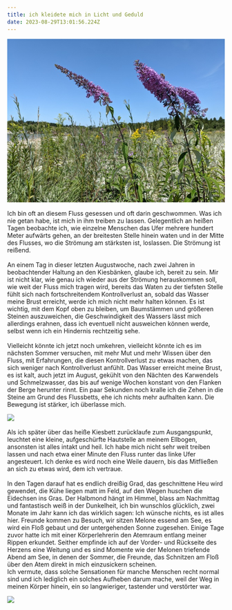 ```yaml
---
title: ich kleidete mich in Licht und Geduld
date: 2023-08-29T13:01:56.224Z
---
```

![](/uploads/sommerflieder1.jpg)

Ich bin oft an diesem Fluss gesessen und oft darin geschwommen. Was ich nie getan habe, ist mich in ihm treiben zu lassen. Gelegentlich an heißen Tagen beobachte ich, wie einzelne Menschen das Ufer mehrere hundert Meter aufwärts gehen, an der breitesten Stelle hinein waten und in der Mitte des Flusses, wo die Strömung am stärksten ist, loslassen. Die Strömung ist reißend.\
\
An einem Tag in dieser letzten Augustwoche, nach zwei Jahren in beobachtender Haltung an den Kiesbänken, glaube ich, bereit zu sein. Mir ist nicht klar, wie genau ich wieder aus der Strömung herauskommen soll, wie weit der Fluss mich tragen wird, bereits das Waten zu der tiefsten Stelle fühlt sich nach fortschreitendem Kontrollverlust an, sobald das Wasser meine Brust erreicht, werde ich mich nicht mehr halten können. Es ist wichtig, mit dem Kopf oben zu bleiben, um Baumstämmen und größeren Steinen auszuweichen, die Geschwindigkeit des Wassers lässt mich allerdings erahnen, dass ich eventuell nicht ausweichen können werde, selbst wenn ich ein Hindernis rechtzeitig sehe.\
\
Vielleicht könnte ich jetzt noch umkehren, vielleicht könnte ich es im nächsten Sommer versuchen, mit mehr Mut und mehr Wissen über den Fluss, mit Erfahrungen, die diesen Kontrollverlust zu etwas machen, das sich weniger nach Kontrollverlust anfühlt. Das Wasser erreicht meine Brust, es ist kalt, auch jetzt im August, gekühlt von den Nächten des Karwendels und Schmelzwasser, das bis auf wenige Wochen konstant von den Flanken der Berge herunter rinnt. Ein paar Sekunden noch kralle ich die Zehen in die Steine am Grund des Flussbetts, ehe ich nichts mehr aufhalten kann. Die Bewegung ist stärker, ich überlasse mich.

![](/uploads/strömung.jpg)

Als ich später über das heiße Kiesbett zurücklaufe zum Ausgangspunkt, leuchtet eine kleine, aufgeschürfte Hautstelle an meinem Ellbogen, ansonsten ist alles intakt und heil. Ich habe mich nicht sehr weit treiben lassen und nach etwa einer Minute den Fluss runter das linke Ufer angesteuert. Ich denke es wird noch eine Weile dauern, bis das Mitfließen an sich zu etwas wird, dem ich vertraue.\
\
In den Tagen darauf hat es endlich dreißig Grad, das geschnittene Heu wird gewendet, die Kühe liegen matt im Feld, auf den Wegen huschen die Eidechsen ins Gras. Der Halbmond hängt im Himmel, blass am Nachmittag und fantastisch weiß in der Dunkelheit, ich bin wunschlos glücklich, zwei Monate im Jahr kann ich das wirklich sagen: Ich wünsche nichts, es ist alles hier. Freunde kommen zu Besuch, wir sitzen Melone essend am See, es wird ein Floß gebaut und der untergehenden Sonne zugesehen. Einige Tage zuvor hatte ich mit einer Körperlehrerin den Atemraum entlang meiner Rippen erkundet. Seither empfinde ich auf der Vorder- und Rückseite des Herzens eine Weitung und es sind Momente wie der Melonen triefende Abend am See, in denen der Sommer, die Freunde, das Schnitzen am Floß über den Atem direkt in mich einzusickern scheinen.\
Ich vermute, dass solche Sensationen für manche Menschen recht normal sind und ich lediglich ein solches Aufheben darum mache, weil der Weg in meinen Körper hinein, ein so langwieriger, tastender und verstörter war.

![](/uploads/weiden2.jpg)